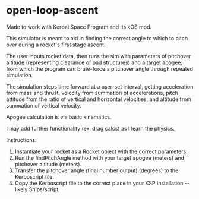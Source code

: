 # open-loop-ascent
Made to work with Kerbal Space Program and its kOS mod.

This simulator is meant to aid in finding the correct angle to which to pitch over during a rocket's first stage ascent.

The user inputs rocket data, then runs the sim with parameters of pitchover altitude (representing clearance of pad structures) and a target apogee, from which the program can brute-force a pitchover angle through repeated simulation.

The simulation steps time forward at a user-set interval, getting acceleration from mass and thrust, velocity from summation of accelerations, pitch attitude from the ratio of vertical and horizontal velocities, and altitude from summation of vertical velocity.

Apogee calculation is via basic kinematics.

I may add further functionality (ex. drag calcs) as I learn the physics.

Instructions:
1. Instantiate your rocket as a Rocket object with the correct parameters.
2. Run the findPitchAngle method with your target apogee (meters) and pitchover altitude (meters).
3. Transfer the pitchover angle (final number output) (degrees) to the Kerboscript file.
4. Copy the Kerboscript file to the correct place in your KSP installation -- likely Ships/script.
